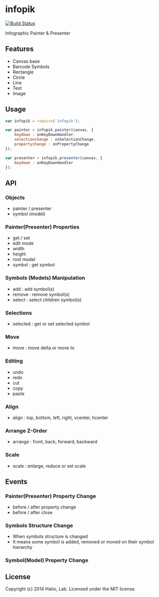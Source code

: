 infopik
=======
[![Build Status](https://travis-ci.org/heartyoh/infopik.svg?branch=master)](https://travis-ci.org/heartyoh/infopik)

Infographic Painter &amp; Presenter

## Features
 * Canvas base
 * Barcode Symbols
 * Rectangle
 * Circle
 * Line
 * Text
 * Image
 
## Usage

```js
var infopik = require('infopik');

var painter = infopik.painter(canvas, {
	keydown : onKeyDownHandler,
    selectionchange : onSelectionChange,
    propertychange : onPropertyChange
});

var presenter = infopik.presenter(canvas, {
	keydown : onKeyDownHandler
});
```

## API

### Objects
* painter / presenter
* symbol (model) 

### Painter(Presenter) Properties
* get / set
 * edit mode
 * width
 * height
 * root model
* symbol : get symbol

### Symbols (Models) Manipulation
* add : add symbol(s)
* remove : remove symbol(s)
* select : select children symbol(s)

### Selections
* selected : get or set selected symbol

### Move
* move : move delta or move to

### Editing
* undo
* redo
* cut
* copy
* paste

### Align
* align : top, bottom, left, right, vcenter, hcenter

### Arrange Z-Order
* arrange : front, back, forward, backward

### Scale
* scale : enlarge, reduce or set scale
 
## Events

### Painter(Presenter) Property Change
* before / after property change
* before / after close

### Symbols Structure Change
* When symbols structure is changed
* It means some symbol is added, removed or moved on their symbol hierarchy

### Symbol(Model) Property Change


## License
Copyright (c) 2014 Hatio, Lab. Licensed under the MIT license.
